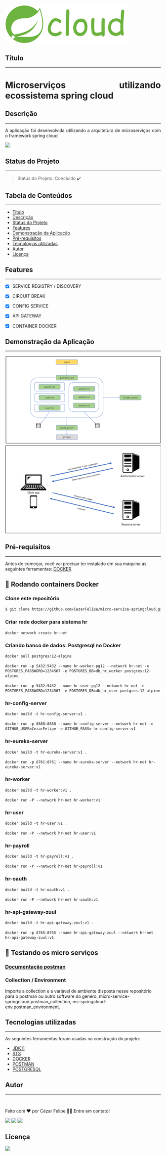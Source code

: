 <img src="https://github.com/CezarFelipe/micro-service-springcloud/blob/main/banner-spring-cloud.png"/>

## Título
---
<h1 align="justify"> Microserviços utilizando ecossistema spring cloud</h1>

## Descrição
---
<p align="justify"> A aplicação foi desenvolvida utilizando a arquitetura de microserviços com o framework spring cloud </p>

<img src="https://img.shields.io/static/v1?label=spring&message=framework&color=blue&style=for-the-badge&logo=spring"/>

## Status do Projeto
---
> Status do Projeto: Concluido :heavy_check_mark:

## Tabela de Conteúdos
---
 <!--ts-->
   * [Titulo](#título)
   * [Descrição](#descrição)
   * [Status do Projeto](#status-do-projeto)
   * [Features](#features)
   * [Demonstração da Aplicação](#demonstração-da-aplicação)
   * [Pré-requisitos](#pré-requisitos)
   * [Tecnologias utilizadas](#tecnologias-utilizadas)
   * [Autor](#autor)
   * [Licença](#licença)
<!--te-->
 

## Features
---
- [X] SERVICE REGISTRY / DISCOVERY
- [X] CIRCUIT BREAK
- [X] CONFIG SERVICE
- [X] API GATEWAY
- [X] CONTAINER DOCKER


## Demonstração da Aplicação
---
<img src="https://github.com/CezarFelipe/micro-service-springcloud/blob/main/diagrama1.PNG"/>
<img src="https://github.com/CezarFelipe/micro-service-springcloud/blob/main/diagrama2.PNG"/>


## Pré-requisitos
---
Antes de começar, você vai precisar ter instalado em sua máquina as seguintes ferramentas:
[DOCKER](https://docs.docker.com/desktop/windows/install/).


## 🎲 Rodando containers Docker

### Clone este repositório
```bash
$ git clone https://github.com/CezarFelipe/micro-service-springcloud.git
```
### Criar rede docker para sistema hr
```
docker network create hr-net
```
### Criando banco de dados: Postgresql no Docker
```
docker pull postgres:12-alpine

docker run -p 5432:5432 --name hr-worker-pg12 --network hr-net -e POSTGRES_PASSWORD=1234567 -e POSTGRES_DB=db_hr_worker postgres:12-alpine

docker run -p 5432:5432 --name hr-user-pg12 --network hr-net -e POSTGRES_PASSWORD=1234567 -e POSTGRES_DB=db_hr_user postgres:12-alpine
```
### hr-config-server
```
docker build -t hr-config-server:v1 .

docker run -p 8888:8888 --name hr-config-server --network hr-net -e GITHUB_USER=CezarFelipe -e GITHUB_PASS= hr-config-server:v1
```
### hr-eureka-server
```
docker build -t hr-eureka-server:v1 .

docker run -p 8761:8761 --name hr-eureka-server --network hr-net hr-eureka-server:v1
```
### hr-worker
```
docker build -t hr-worker:v1 .

docker run -P --network hr-net hr-worker:v1
```
### hr-user
```
docker build -t hr-user:v1 .

docker run -P --network hr-net hr-user:v1
```

### hr-payroll
```
docker build -t hr-payroll:v1 .

docker run -P --network hr-net hr-payroll:v1
```

### hr-oauth
```
docker build -t hr-oauth:v1 .

docker run -P --network hr-net hr-oauth:v1
```

### hr-api-gateway-zuul
```
docker build -t hr-api-gateway-zuul:v1 .

docker run -p 8765:8765 --name hr-api-gateway-zuul --network hr-net hr-api-gateway-zuul:v1
```
## 🎲 Testando os micro serviços

### [Documentação postman](https://documenter.getpostman.com/view/9570826/UVJhDa1D)
### Collection / Environment
Importe a collection e a variável de ambiente disposta nesse repositório para o postman ou outro software do genero, micro-service-springcloud.postman_collection, ms-springcloud-env.postman_environment.

## Tecnologias utilizadas
---
As seguintes ferramentas foram usadas na construção do projeto:

- [JDK11](https://www.oracle.com/br/java/technologies/javase/jdk11-archive-downloads.html)
- [STS](https://spring.io/tools)
- [DOCKER](https://docs.docker.com/desktop/windows/install/)
- [POSTMAN](https://www.postman.com/)
- [POSTGRESQL](https://www.postgresql.org/download/)

## **Autor**
---

<img style="border-radius: 50%;" src="https://avatars.githubusercontent.com/u/29206101?v=4" width="100px;" alt=""/>

Feito com ❤️ por Cézar Felipe 👋🏽 Entre em contato!

 <a href="https://www.instagram.com/cezar_felpis/" target="_blank"><img src="https://img.shields.io/badge/-Instagram-%23E4405F?style=for-the-badge&logo=instagram&logoColor=white" target="_blank"></a>
  <a href = "mailto:cezarfelipe2008@outlook.com"><img src="https://img.shields.io/badge/-Gmail-%23333?style=for-the-badge&logo=gmail&logoColor=white" target="_blank"></a>
  <a href="https://www.linkedin.com/in/cezarfelipedasilva/" target="_blank"><img src="https://img.shields.io/badge/-LinkedIn-%230077B5?style=for-the-badge&logo=linkedin&logoColor=white" target="_blank"></a> 
    
## Licença
<a href="https://github.com/CezarFelipe/micro-service-springcloud/blob/main/LICENSE" target="_blank"><img src="https://img.shields.io/badge/license-MIT-green" target="_blank"></a>


